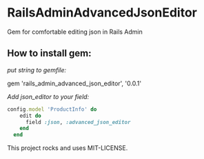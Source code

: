 # RailsAdminAdvancedJsonEditor

Gem for comfortable editing json in Rails Admin

## How to install gem: 

_put string to gemfile:_

gem 'rails_admin_advanced_json_editor', '0.0.1'

_Add json_editor to your field:_

```ruby
config.model 'ProductInfo' do
    edit do
      field :json, :advanced_json_editor
    end
  end
```

This project rocks and uses MIT-LICENSE.